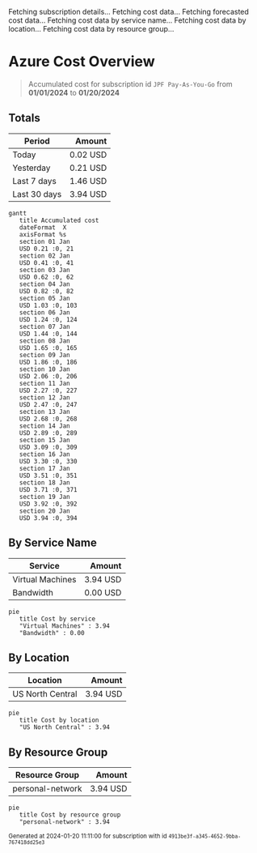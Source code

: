 Fetching subscription details...
Fetching cost data...
Fetching forecasted cost data...
Fetching cost data by service name...
Fetching cost data by location...
Fetching cost data by resource group...
# Azure Cost Overview

> Accumulated cost for subscription id `JPF Pay-As-You-Go` from **01/01/2024** to **01/20/2024**

## Totals

|Period|Amount|
|---|---:|
|Today|0.02 USD|
|Yesterday|0.21 USD|
|Last 7 days|1.46 USD|
|Last 30 days|3.94 USD|

```mermaid
gantt
   title Accumulated cost
   dateFormat  X
   axisFormat %s
   section 01 Jan
   USD 0.21 :0, 21
   section 02 Jan
   USD 0.41 :0, 41
   section 03 Jan
   USD 0.62 :0, 62
   section 04 Jan
   USD 0.82 :0, 82
   section 05 Jan
   USD 1.03 :0, 103
   section 06 Jan
   USD 1.24 :0, 124
   section 07 Jan
   USD 1.44 :0, 144
   section 08 Jan
   USD 1.65 :0, 165
   section 09 Jan
   USD 1.86 :0, 186
   section 10 Jan
   USD 2.06 :0, 206
   section 11 Jan
   USD 2.27 :0, 227
   section 12 Jan
   USD 2.47 :0, 247
   section 13 Jan
   USD 2.68 :0, 268
   section 14 Jan
   USD 2.89 :0, 289
   section 15 Jan
   USD 3.09 :0, 309
   section 16 Jan
   USD 3.30 :0, 330
   section 17 Jan
   USD 3.51 :0, 351
   section 18 Jan
   USD 3.71 :0, 371
   section 19 Jan
   USD 3.92 :0, 392
   section 20 Jan
   USD 3.94 :0, 394
```

## By Service Name

|Service|Amount|
|---|---:|
|Virtual Machines|3.94 USD|
|Bandwidth|0.00 USD|

```mermaid
pie
   title Cost by service
   "Virtual Machines" : 3.94
   "Bandwidth" : 0.00
```

## By Location

|Location|Amount|
|---|---:|
|US North Central|3.94 USD|

```mermaid
pie
   title Cost by location
   "US North Central" : 3.94
```

## By Resource Group

|Resource Group|Amount|
|---|---:|
|personal-network|3.94 USD|

```mermaid
pie
   title Cost by resource group
   "personal-network" : 3.94
```

<sup>Generated at 2024-01-20 11:11:00 for subscription with id `4913be3f-a345-4652-9bba-767418dd25e3`</sup>
